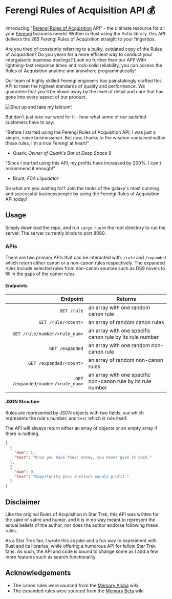 # Ferengi Rules of Acquisition API :moneybag:

Introducing "[Ferengi Rules of Acquisition](https://en.wikipedia.org/wiki/Ferengi) API" - the ultimate resource for all 
your [Ferengi](https://en.wikipedia.org/wiki/Ferengi) business needs! Written in Rust using the Actix library, this API 
delivers the 285 Ferengi Rules of Acquisition straight to your fingertips.

Are you tired of constantly referring to a bulky, outdated copy of the Rules of Acquisition? Do you yearn for a more 
efficient way to conduct your intergalactic business dealings? Look no further than our API! With lightning-fast 
response times and rock-solid reliability, you can access the Rules of Acquisition anytime and anywhere programmatically!

Our team of highly skilled Ferengi engineers has painstakingly crafted this API to meet the highest standards of quality 
and performance. We guarantee that you'll be blown away by the level of detail and care that has gone into every aspect 
of our product.

![Shut up and take my latinum!](https://media.tenor.com/EWnaLaRXeKQAAAAC/shut-up-and-take-my-latinum-quark.gif)

But don't just take our word for it - hear what some of our satisfied customers have to say:

"Before I started using the Ferengi Rules of Acquisition API, I was just a simple, naive businessman. But now, thanks 
to the wisdom contained within these rules, I'm a true Ferengi at heart!" 
- Quark, *Owner of Quark's Bar at Deep Space 9*

"Since I started using this API, my profits have increased by 200%. I can't recommend it enough!" 
- Brunt, *FCA Liquidator*

So what are you waiting for? Join the ranks of the galaxy's most cunning and successful businesspeople by using 
the Ferengi Rules of Acquisition API today!

## Usage

Simply download the repo, and run ```cargo run``` in the root directory to run the server. The server currently binds
to port 8080.

### APIs

There are two primary APIs that can be interacted with: `/rule` and `/expanded` which return either canon or 
a non-canon rules respectively. The expanded rules include selected rules from non-canon sources such as DS9 novels
to fill in the gaps of the canon rules.

#### Endpoints
|                          Endpoint | Returns                                                      |
|----------------------------------:|--------------------------------------------------------------|
|                       `GET /rule` | an array with one random canon rule                          |
|               `GET /rule/<count>` | an array of random canon rules                               |
|     `GET /rule/number/<rule_num>` | an array with one specific canon rule by its rule number     |
|                   `GET /expanded` | an array with one random non-canon rule                      |
|           `GET /expanded/<count>` | an array of random non-canon rules                           |
| `GET /expanded/number/<rule_num>` | an array with one specific non-canon rule by its rule number |

#### JSON Structure
Rules are represented by JSON objects with two fields, `num` which represents the rule's number, and `text` which is
rule itself.

The API will always return either an array of objects or an empty array if there is nothing.
```json
[
  {
    "num": 1,
    "text": "Once you have their money, you never give it back."
  },
  {
    "num": 9,
    "text": "Opportunity plus instinct equals profit."
  }
]
```

## Disclaimer
Like the original Rules of Acquisition in Star Trek, this API was written for the sake of satire and humor, 
and it is in no way meant to represent the actual beliefs of the author, nor does the author endorse following 
these rules.

As a Star Trek fan, I wrote this as joke and a fun way to experiment with Rust and its libraries, while offering a humorous
API for fellow Star Trek fans. As such, the API and code is bound to change some as I add a few more features such as 
search functionality.

## Acknowledgements
 - The canon rules were sourced from the [Memory Alpha](https://memory-alpha.fandom.com/wiki/Rules_of_Acquisition) wiki.
 - The expanded rules were sourced from the [Memory Beta](https://memory-beta.fandom.com/wiki/Ferengi_Rules_of_Acquisition) wiki